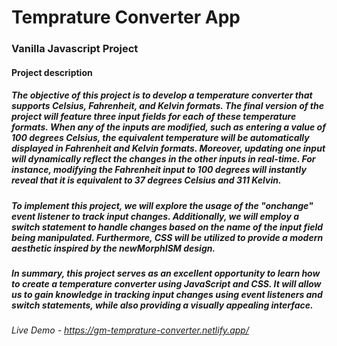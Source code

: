 # Temprature Converter App

### Vanilla Javascript Project

#### Project description

##### The objective of this project is to develop a temperature converter that supports Celsius, Fahrenheit, and Kelvin formats. The final version of the project will feature three input fields for each of these temperature formats. When any of the inputs are modified, such as entering a value of 100 degrees Celsius, the equivalent temperature will be automatically displayed in Fahrenheit and Kelvin formats. Moreover, updating one input will dynamically reflect the changes in the other inputs in real-time. For instance, modifying the Fahrenheit input to 100 degrees will instantly reveal that it is equivalent to 37 degrees Celsius and 311 Kelvin.
##### To implement this project, we will explore the usage of the "onchange" event listener to track input changes. Additionally, we will employ a switch statement to handle changes based on the name of the input field being manipulated. Furthermore, CSS will be utilized to provide a modern aesthetic inspired by the newMorphISM design.
##### In summary, this project serves as an excellent opportunity to learn how to create a temperature converter using JavaScript and CSS. It will allow us to gain knowledge in tracking input changes using event listeners and switch statements, while also providing a visually appealing interface.

###### Live Demo - https://gm-temprature-converter.netlify.app/
